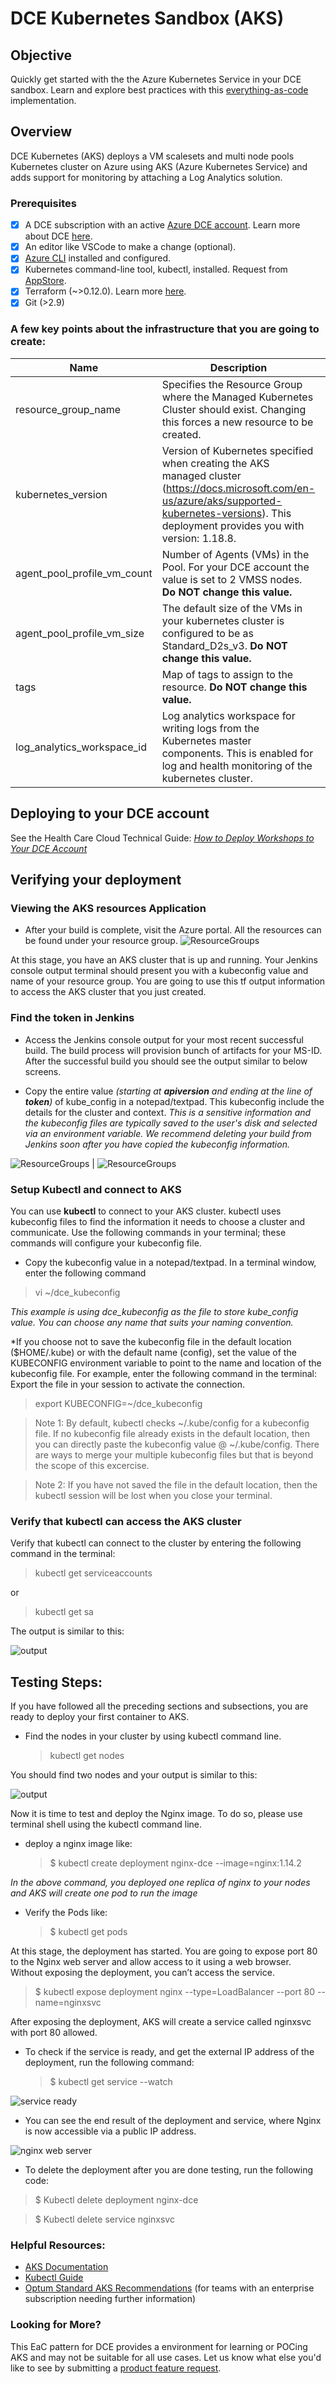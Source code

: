 # DCE Kubernetes Sandbox (AKS)

## Objective
Quickly get started with the the Azure Kubernetes Service in your DCE sandbox. Learn and explore best practices with this [everything-as-code](https://openpracticelibrary.com/practice/everything-as-code/) implementation. 

## Overview
DCE Kubernetes (AKS) deploys a VM scalesets and multi node pools Kubernetes cluster on Azure using AKS (Azure Kubernetes Service) and adds support for monitoring by attaching a Log Analytics solution.

### Prerequisites
- [x] A DCE subscription with an active [Azure DCE account](https://cloud.optum.com/app/dashboard). Learn more about DCE [here](https://cloud.optum.com/docs/dce/overview).
- [x] An editor like VSCode to make a change (optional).
- [x] [Azure CLI](https://docs.microsoft.com/en-us/cli/azure/install-azure-cli?view=azure-cli-latest) installed and configured.
- [x] Kubernetes command-line tool, kubectl, installed. Request from [AppStore](https://appstore.uhc.com/AppInfo/AppVersionId/16407?BackToList=/AppList/AppList). 
- [x] Terraform (~>0.12.0). Learn more [here](https://www.optumdeveloper.com/content/odv-optumdev/optum-developer/en/development-tools-and-standards/infrastructure-as-a-code/hashicorp.html).
- [x] Git (>2.9)

### A few key points about the infrastructure that you are going to create:

| Name                              | Description                                                                                                                                       | Type   | Default         |
| --------------------------------- | ------------------------------------------------------------------------------------------------------------------------------------------------- | ------ | --------------- |
| resource_group_name               | Specifies the Resource Group where the Managed Kubernetes Cluster should exist.        Changing this forces a new resource to be created.                | string |     [MS ID]-[01]          |
| kubernetes_version                | Version of Kubernetes specified when creating the AKS managed cluster (https://docs.microsoft.com/en-us/azure/aks/supported-kubernetes-versions). This deployment provides you with version: 1.18.8. | string |      1.18.8           |
| agent_pool_profile_vm_count       | Number of Agents (VMs) in the Pool. For your DCE account the value is set to 2 VMSS nodes. **Do NOT change this value.**                                                | string | 2               |
| agent_pool_profile_vm_size        | The default size of the VMs in your kubernetes cluster is configured to be as Standard_D2s_v3. **Do NOT change this value.**                                  | string | Standard_DS2_v3 |                    |
tags                              | Map of tags to assign to the resource. **Do NOT change this value.**                                                                                                            | map    | {}              |
|log_analytics_workspace_id        | Log analytics workspace for writing logs from the Kubernetes master components. This is enabled for log and health monitoring of the kubernetes cluster.                                                                   | string |                |

## Deploying to your DCE account

See the Health Care Cloud Technical Guide: [_How to Deploy Workshops to Your DCE Account_](https://commercialcloud.optum.com/docs/technical-guides/deploy-workshop-to-redbox.html)

## Verifying your deployment

### Viewing the AKS resources Application

* After your build is complete, visit the Azure portal. All the resources can be found under your resource group.
![ResourceGroups](/assets/portal-1.png)

At this stage, you have an AKS cluster that is up and running. Your Jenkins console output terminal should present you with a kubeconfig value and name of your resource group. You are going to use this tf output information to access the AKS cluster that you just created.

### Find the token in Jenkins

* Access the Jenkins console output for your most recent successful build. The build process will provision bunch of artifacts for your MS-ID. After the successful build you should see the output similar to below screens.

* Copy the entire value *(starting at **apiversion** and ending at the line of **token**)* of kube_config in a notepad/textpad. This kubeconfig include the details for the cluster and context. *This is a sensitive information and the kubeconfig files are typically saved to the user's disk and selected via an environment variable. We recommend deleting your build from Jenkins soon after you have copied the kubeconfig information.*

![ResourceGroups](/assets/jenkins-0.png)   |   ![ResourceGroups](/assets/jenkins-1.png)


### Setup Kubectl and connect to AKS

You can use **kubectl** to connect to your AKS cluster. kubectl uses kubeconfig files to find the information it needs to choose a cluster and communicate. Use the following commands in your terminal; these commands will configure your kubeconfig file.

* Copy the kubeconfig value in a notepad/textpad. In a terminal window, enter the following command

> vi ~/dce_kubeconfig

*This example is using dce_kubeconfig as the file to store kube_config value. You can choose any name that suits your naming convention.*

*If you choose not to save the kubeconfig file in the default location ($HOME/.kube) or with the default name (config), set the value of the KUBECONFIG environment variable to point to the name and location of the kubeconfig file. For example, enter the following command in the terminal: Export the file in your session to activate the connection.

> export KUBECONFIG=~/dce_kubeconfig

> Note 1: By default, kubectl checks ~/.kube/config for a kubeconfig file. If no kubeconfig file already exists in the default location, then you can directly paste the kubeconfig value @ ~/.kube/config. There are ways to merge your multiple kubeconfig files but that is beyond the scope of this excercise. 

> Note 2: If you have not saved the file in the default location, then the kubectl session will be lost when you close your terminal.

### Verify that kubectl can access the AKS cluster

Verify that kubectl can connect to the cluster by entering the following command in the terminal:

> kubectl get serviceaccounts

or 

> kubectl get sa

The output is similar to this:

![output](/assets/output-1.png)


## Testing Steps:

If you have followed all the preceding sections and subsections, you are ready to deploy your first container to AKS.

* Find the nodes in your cluster by using kubectl command line.  
    > kubectl get nodes

You should find two nodes and your output is similar to this:

![output](/assets/output-2.png)

Now it is time to test and deploy the Nginx image. To do so, please use terminal shell using the kubectl command line.

* deploy a nginx image like:
    > $ kubectl create deployment nginx-dce --image=nginx:1.14.2

*In the above command, you deployed one replica of nginx to your nodes and AKS will create one pod to run the image*


* Verify the Pods like: 
    > $ kubectl get pods

At this stage, the deployment has started. You are going to expose port 80 to the Nginx web server and allow access to it using a web browser. Without exposing the deployment, you can’t access the service.

   >  $ kubectl expose deployment nginx --type=LoadBalancer --port 80 --name=nginxsvc

After exposing the deployment, AKS will create a service called nginxsvc with port 80 allowed.

* To check if the service is ready, and get the external IP address of the deployment, run the following command:


    > $ kubectl get service --watch

![service ready](/assets/ready.png)

* You can see the end result of the deployment and service, where Nginx is now accessible via a public IP address.

![nginx web server](/assets/nginx.png)


* To delete the deployment after you are done testing, run the following code:

> $ Kubectl delete deployment nginx-dce

> $ Kubectl delete service nginxsvc

### Helpful Resources:

* [AKS Documentation](https://docs.microsoft.com/en-us/azure/aks/intro-kubernetes)
* [Kubectl Guide](https://www.optumdeveloper.com/content/odv-optumdev/optum-developer/en/getting-started/health-care-cloud-getting-started/getting-started-with-kubernetes/step-6--configure-kubernetes-cli---kubectl.html)
* [Optum Standard AKS Recommendations](https://cloud.optum.com/docs/technical-guides/aks-guide/) (for teams with an enterprise subscription needing further information) 

### Looking for More?
This EaC pattern for DCE provides a environment for learning or POCing AKS and may not be suitable for all use cases. Let us know what else you'd like to see by submitting a [product feature request](https://github.optum.com/healthcarecloud-dce/feature-requests/issues/new/choose).
